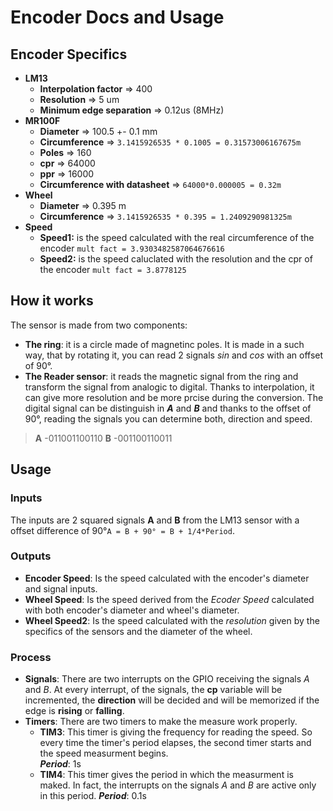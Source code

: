 # Encoder Docs and Usage
## Encoder Specifics
- **LM13**  
    - **Interpolation factor** => 400   
    - **Resolution** => 5 um  
    - **Minimum edge separation** => 0.12us (8MHz)  
- **MR100F**  
    - **Diameter** => 100.5 +- 0.1 mm  
    - **Circumference** => `3.1415926535 * 0.1005 = 0.31573006167675m` 
    - **Poles** => 160  
    - **cpr** => 64000  
    - **ppr** => 16000   
    - **Circumference with datasheet** => `64000*0.000005 = 0.32m`  
- **Wheel**  
    - **Diameter** => 0.395 m
    - **Circumference** => `3.1415926535 * 0.395 = 1.2409290981325m`  
- **Speed**  
    - **Speed1:** is the speed calculated with the real circumference of the encoder `mult fact = 3.9303482587064676616`  
    - **Speed2:** is the speed caluclated with the resolution and the cpr of the encoder `mult fact = 3.8778125`  

## How it works
The sensor is made from two components: 
- **The ring**: it is a circle made of magnetinc poles. It is made in a such  way, that by rotating it, you can read 2 signals _sin_ and _cos_ with an offset of 90°.
- **The Reader sensor**: it reads the magnetic signal from the ring and transform the signal from analogic to digital. Thanks to interpolation, it can give more resolution and be more prcise during the conversion. The digital signal can be distinguish in ***A*** and ***B*** and thanks to the offset of 90°, reading the signals you can determine both, direction and speed.
> **A** -011001100110
> **B** -001100110011


## Usage
### Inputs
The inputs are 2 squared signals **A** and **B** from the LM13 sensor with a offset difference of 90°`A = B + 90° = B + 1/4*Period`.
### Outputs
- **Encoder Speed**: Is the speed calculated with the encoder's diameter and signal inputs.
- **Wheel Speed**: Is the speed derived from the _Ecoder Speed_ calculated with both encoder's diameter and wheel's diameter.
- **Wheel Speed2**: Is the speed calculated with the _resolution_ given by the specifics of the sensors and the diameter of the wheel.
### Process
- **Signals**: There are two interrupts on the GPIO receiving the signals _A_ and _B_. At every interrupt, of the signals, the __cp__ variable will be incremented, the __direction__ will be decided and will be memorized if the edge is __rising__ or __falling__.
- **Timers**: There are two timers to make the measure work properly.  
    - **TIM3**: This timer is giving the frequency for reading the speed. So every time the timer's period elapses, the second timer starts and the speed measurment begins.  
    ***Period***: 1s
    - **TIM4**: This timer gives the period in which the measurment is maked. In fact, the interrupts on the signals _A_ and _B_ are active only in this period.
    ***Period***: 0.1s 
